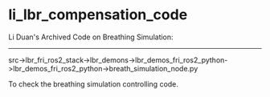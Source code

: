# li_lbr_compensation_code

Li Duan's Archived Code on Breathing Simulation:

---------------------------------------------------
src->lbr_fri_ros2_stack->lbr_demons->lbr_demos_fri_ros2_python->lbr_demos_fri_ros2_python->breath_simulation_node.py

To check the breathing simulation controlling code.